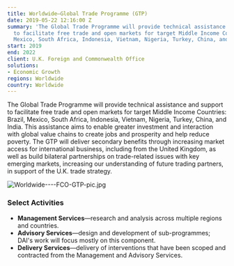 ```yaml
---
title: Worldwide—Global Trade Programme (GTP)
date: 2019-05-22 12:16:00 Z
summary: 'The Global Trade Programme will provide technical assistance and support
  to facilitate free trade and open markets for target Middle Income Countries: Brazil,
  Mexico, South Africa, Indonesia, Vietnam, Nigeria, Turkey, China, and India.'
start: 2019
end: 2022
client: U.K. Foreign and Commonwealth Office
solutions:
- Economic Growth
regions: Worldwide
country: Worldwide
---
```


The Global Trade Programme will provide technical assistance and support to facilitate free trade and open markets for target Middle Income Countries: Brazil, Mexico, South Africa, Indonesia, Vietnam, Nigeria, Turkey, China, and India. This assistance aims to enable greater investment and interaction with global value chains to create jobs and prosperity and help reduce poverty. The GTP will deliver secondary benefits through increasing market access for international business, including from the United Kingdom, as well as build bilateral partnerships on trade-related issues with key emerging markets, increasing our understanding of future trading partners, in support of the U.K. trade strategy.

![Worldwide----FCO-GTP-pic.jpg](/uploads/Worldwide----FCO-GTP-pic.jpg)

### Select Activities

* **Management Services**—research and analysis across multiple regions and countries.
* **Advisory Services**—design and development of sub-programmes; DAI's work will focus mostly on this component.
* **Delivery Services**—delivery of interventions that have been scoped and contracted from the Management and Advisory Services.